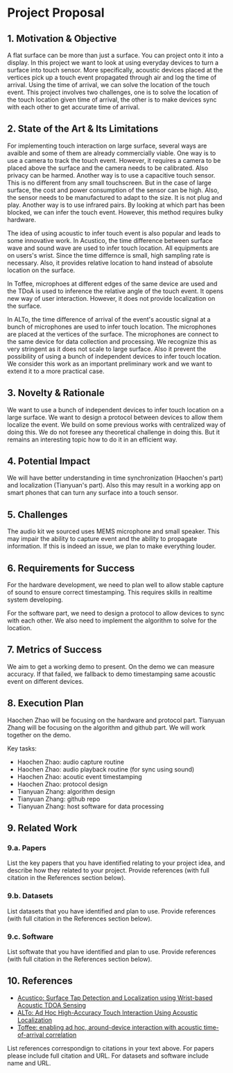 # Project Proposal

## 1. Motivation & Objective

A flat surface can be more than just a surface. You can project onto it into a display. In this project we want to look at using everyday devices to turn a surface into touch sensor. More specifically, acoustic devices placed at the vertices pick up a touch event propagated through air and log the time of arrival. Using the time of arrival, we can solve the location of the touch event. This project involves two challenges, one is to solve the location of the touch location given time of arrival, the other is to make devices sync with each other to get accurate time of arrival. 

## 2. State of the Art & Its Limitations

For implementing touch interaction on large surface, several ways are avaible and some of them are already commercially viable. One way is to use a camera to track the touch event. However, it requires a camera to be placed above the surface and the camera needs to be calibrated. Also privacy can be harmed. Another way is to use a capacitive touch sensor. This is no different from any small touchscreen. But in the case of large surface, the cost and power consumption of the sensor can be high. Also, the sensor needs to be manufactured to adapt to the size. It is not plug and play. Another way is to use infrared pairs. By looking at which part has been blocked, we can infer the touch event. However, this method requires bulky hardware.

The idea of using acoustic to infer touch event is also popular and leads to some innovative work. In Acustico, the time difference between surface wave and sound wave are used to infer touch location. All equipments are on users's wrist. Since the time differnce is small, high sampling rate is necessary. Also, it provides relative location to hand instead of absolute location on the surface. 

In Toffee, microphoes at different edges of the same device are used and the TDoA is used to inference the relative angle of the touch event. It opens new way of user interaction. However, it does not provide localization on the surface.

In ALTo, the time difference of arrival of the event's acoustic signal at a bunch of microphones are used to infer touch location. The microphones are placed at the vertices of the surface. The microphones are connect to the same device for data collection and processing. We recognize this as very stringent as it does not scale to large surface. Also it prevent the possibility of using a bunch of independent devices to infer touch location. We consider this work as an important preliminary work and we want to extend it to a more practical case.

## 3. Novelty & Rationale

We want to use a bunch of independent devices to infer touch location on a large surface. We want to design a protocol between devices to allow them localize the event. We build on some previous works with centralized way of doing this. We do not foresee any theoretical challenge in doing this. But it remains an interesting topic how to do it in an efficient way.

## 4. Potential Impact

We will have better understanding in time synchronization (Haochen's part) and localization (Tianyuan's part). Also this may result in a working app on smart phones that can turn any surface into a touch sensor.

## 5. Challenges

The audio kit we sourced uses MEMS microphone and small speaker. This may impair the ability to capture event and the ability to propagate information. If this is indeed an issue, we plan to make everything louder.

## 6. Requirements for Success

For the hardware development, we need to plan well to allow stable capture of sound to ensure correct timestamping. This requires skills in realtime system developing.

For the software part, we need to design a protocol to allow devices to sync with each other. We also need to implement the algorithm to solve for the location.

## 7. Metrics of Success

We aim to get a working demo to present. On the demo we can measure accuracy. If that failed, we fallback to demo timestamping same acoustic event on different devices.

## 8. Execution Plan

Haochen Zhao will be focusing on the hardware and protocol part. Tianyuan Zhang will be focusing on the algorithm and github part. We will work together on the demo.

Key tasks:
* Haochen Zhao: audio capture routine
* Haochen Zhao: audio playback routine (for sync using sound)
* Haochen Zhao: acoutic event timestamping
* Haochen Zhao: protocol design
* Tianyuan Zhang: algorithm design
* Tianyuan Zhang: github repo
* Tianyuan Zhang: host software for data processing

## 9. Related Work

### 9.a. Papers

List the key papers that you have identified relating to your project idea, and describe how they related to your project. Provide references (with full citation in the References section below).

### 9.b. Datasets

List datasets that you have identified and plan to use. Provide references (with full citation in the References section below).

### 9.c. Software

List softwate that you have identified and plan to use. Provide references (with full citation in the References section below).

## 10. References

* [Acustico: Surface Tap Detection and Localization using Wrist-based Acoustic TDOA Sensing](https://dl.acm.org/doi/10.1145/3379337.3415901)
* [ALTo: Ad Hoc High-Accuracy Touch Interaction Using Acoustic Localization](https://arxiv.org/pdf/2108.06837.pdf)
* [Toffee: enabling ad hoc, around-device interaction with acoustic time-of-arrival correlation](https://dl.acm.org/doi/10.1145/2628363.2628383)


List references correspondign to citations in your text above. For papers please include full citation and URL. For datasets and software include name and URL.
